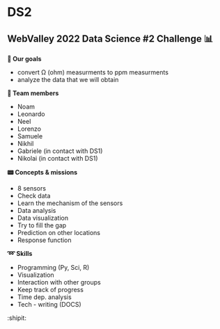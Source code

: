 # DS2

WebValley 2022 Data Science #2 Challenge :bar_chart:
---
**:pushpin: Our goals**
- convert Ω (ohm) measurments to ppm measurments
- analyze the data that we will obtain

**:man: Team members**
- Noam
- Leonardo
- Neel
- Lorenzo
- Samuele
- Nikhil
- Gabriele (in contact with DS1)
- Nikolai (in contact with DS1)

**:pager: Concepts & missions**
- 8 sensors
- Check data
- Learn the mechanism of the sensors
- Data analysis
- Data visualization
- Try to fill the gap
- Prediction on other locations
- Response function

**:loop: Skills**
- Programming (Py, Sci, R)
- Visualization
- Interaction with other groups
- Keep track of progress
- Time dep. analysis
- Tech - writing (DOCS)


:shipit:
